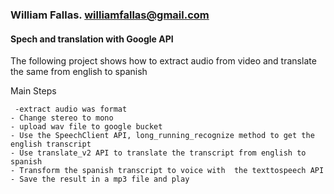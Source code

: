 
### William Fallas. williamfallas@gmail.com

#### Spech and translation with  Google API

The following project shows how to extract audio from video and translate  the same from english to spanish


Main Steps

     -extract audio was format
    - Change stereo to mono
    - upload wav file to google bucket
    - Use the SpeechClient API, long_running_recognize method to get the english transcript
    - Use translate_v2 API to translate the transcript from english to spanish
    - Transform the spanish transcript to voice with  the texttospeech API 
    - Save the result in a mp3 file and play